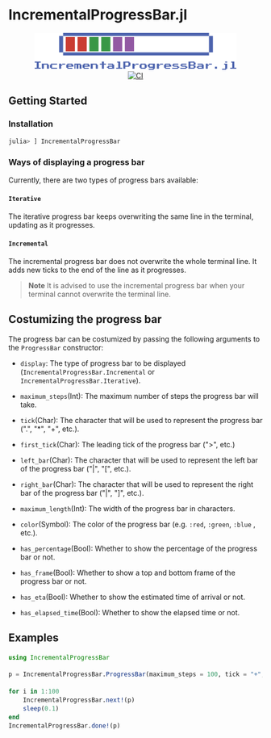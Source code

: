 # IncrementalProgressBar.jl

<div align="center">
    <a href="/assets/">
        <img src="/assets/logo.svg" width=400px alt="IncrementalProgressBar.jl" />
    </a>
    <br>
    <a href="https://github.com/psrenergy/IncrementalProgressBar.jl/actions/workflows/CI.yml">
        <img src="https://github.com/psrenergy/IncrementalProgressBar.jl/actions/workflows/CI.yml/badge.svg?branch=master" alt="CI" />
    </a>
</div>

## Getting Started

### Installation
```julia
julia> ] IncrementalProgressBar
```

### Ways of displaying a progress bar

Currently, there are two types of progress bars available:

#### `Iterative`

The iterative progress bar keeps overwriting the same line in the terminal, updating as it progresses.

#### `Incremental`
The incremental progress bar does not overwrite the whole terminal line. It adds new ticks to the end of the line as it progresses.

> **Note**
> It is advised to use the incremental progress bar when your terminal cannot overwrite the terminal line.

## Costumizing the progress bar

The progress bar can be costumized by passing the following arguments to the `ProgressBar` constructor:

- `display`: The type of progress bar to be displayed (`IncrementalProgressBar.Incremental` or `IncrementalProgressBar.Iterative`).

- `maximum_steps`(Int): The maximum number of steps the progress bar will take.

- `tick`(Char): The character that will be used to represent the progress bar (".", "*", "+", etc.).

- `first_tick`(Char): The leading tick of the progress bar (">", etc.)

- `left_bar`(Char): The character that will be used to represent the left bar of the progress bar ("|", "[", etc.).

- `right_bar`(Char): The character that will be used to represent the right bar of the progress bar ("|", "]", etc.).

- `maximum_length`(Int): The width of the progress bar in characters.

- `color`(Symbol): The color of the progress bar (e.g. `:red`, `:green`, `:blue` , etc.).

- `has_percentage`(Bool): Whether to show the percentage of the progress bar or not.

- `has_frame`(Bool): Whether to show a top and bottom frame of the progress bar or not.

- `has_eta`(Bool): Whether to show the estimated time of arrival or not.

- `has_elapsed_time`(Bool): Whether to show the elapsed time or not.

## Examples

```julia
using IncrementalProgressBar

p = IncrementalProgressBar.ProgressBar(maximum_steps = 100, tick = "+", left_bar = "|", right_bar="|")

for i in 1:100
    IncrementalProgressBar.next!(p)
    sleep(0.1)
end
IncrementalProgressBar.done!(p)
```



